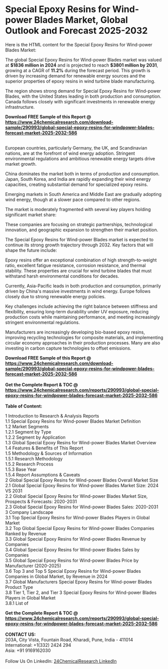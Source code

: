 <h1>Special Epoxy Resins for Wind-power Blades Market, Global Outlook and Forecast 2025-2032</h1><p>Here is the HTML content for the Special Epoxy Resins for Wind-power Blades Market:




</p><p>The global Special Epoxy Resins for Wind-power Blades market was valued at <strong>$1836 million in 2024</strong> and is projected to reach <strong>$3801 million by 2031</strong>, growing at a CAGR of <strong>11.2%</strong> during the forecast period. This growth is driven by increasing demand for renewable energy sources and the superior properties of epoxy resins in wind turbine blade manufacturing.</p><p>The region shows strong demand for Special Epoxy Resins for Wind-power Blades, with the United States leading in both production and consumption. Canada follows closely with significant investments in renewable energy infrastructure.</p><div><b>Download FREE Sample of this Report @ 
            <a href="https://www.24chemicalresearch.com/download-sample/290993/global-special-epoxy-resins-for-windpower-blades-forecast-market-2025-2032-586">
            https://www.24chemicalresearch.com/download-sample/290993/global-special-epoxy-resins-for-windpower-blades-forecast-market-2025-2032-586</a></b></div><br><p>European countries, particularly Germany, the UK, and Scandinavian nations, are at the forefront of wind energy adoption. Stringent environmental regulations and ambitious renewable energy targets drive market growth.</p><p>China dominates the market both in terms of production and consumption. Japan, South Korea, and India are rapidly expanding their wind energy capacities, creating substantial demand for specialized epoxy resins.</p><p>Emerging markets in South America and Middle East are gradually adopting wind energy, though at a slower pace compared to other regions.</p><p>The market is moderately fragmented with several key players holding significant market share:</p><p>These companies are focusing on strategic partnerships, technological innovation, and geographic expansion to strengthen their market position.</p><p>The Special Epoxy Resins for Wind-power Blades market is expected to continue its strong growth trajectory through 2032. Key factors that will shape the future include:</p><p>Epoxy resins offer an exceptional combination of high strength-to-weight ratio, excellent fatigue resistance, corrosion resistance, and thermal stability. These properties are crucial for wind turbine blades that must withstand harsh environmental conditions for decades.</p><p>Currently, Asia-Pacific leads in both production and consumption, primarily driven by China's massive investments in wind energy. Europe follows closely due to strong renewable energy policies.</p><p>Key challenges include achieving the right balance between stiffness and flexibility, ensuring long-term durability under UV exposure, reducing production costs while maintaining performance, and meeting increasingly stringent environmental regulations.</p><p>Manufacturers are increasingly developing bio-based epoxy resins, improving recycling technologies for composite materials, and implementing circular economy approaches in their production processes. Many are also investing in carbon capture technologies to offset emissions.</p><div><b>Download FREE Sample of this Report @ 
            <a href="https://www.24chemicalresearch.com/download-sample/290993/global-special-epoxy-resins-for-windpower-blades-forecast-market-2025-2032-586">
            https://www.24chemicalresearch.com/download-sample/290993/global-special-epoxy-resins-for-windpower-blades-forecast-market-2025-2032-586</a></b></div><br><div><b>Get the Complete Report & TOC @ 
            <a href="https://www.24chemicalresearch.com/reports/290993/global-special-epoxy-resins-for-windpower-blades-forecast-market-2025-2032-586">
            https://www.24chemicalresearch.com/reports/290993/global-special-epoxy-resins-for-windpower-blades-forecast-market-2025-2032-586</a></b></div><br>
            <b>Table of Content:</b><p>1 Introduction to Research & Analysis Reports<br />
 1.1 Special Epoxy Resins for Wind-power Blades Market Definition<br />
 1.2 Market Segments<br />
 1.2.1 Segment by Type<br />
 1.2.2 Segment by Application<br />
 1.3 Global Special Epoxy Resins for Wind-power Blades Market Overview<br />
 1.4 Features & Benefits of This Report<br />
 1.5 Methodology & Sources of Information<br />
 1.5.1 Research Methodology<br />
 1.5.2 Research Process<br />
 1.5.3 Base Year<br />
 1.5.4 Report Assumptions & Caveats<br />
2 Global Special Epoxy Resins for Wind-power Blades Overall Market Size<br />
 2.1 Global Special Epoxy Resins for Wind-power Blades Market Size: 2024 VS 2031<br />
 2.2 Global Special Epoxy Resins for Wind-power Blades Market Size, Prospects & Forecasts: 2020-2031<br />
 2.3 Global Special Epoxy Resins for Wind-power Blades Sales: 2020-2031<br />
3 Company Landscape<br />
 3.1 Top Special Epoxy Resins for Wind-power Blades Players in Global Market<br />
 3.2 Top Global Special Epoxy Resins for Wind-power Blades Companies Ranked by Revenue<br />
 3.3 Global Special Epoxy Resins for Wind-power Blades Revenue by Companies<br />
 3.4 Global Special Epoxy Resins for Wind-power Blades Sales by Companies<br />
 3.5 Global Special Epoxy Resins for Wind-power Blades Price by Manufacturer (2020-2025)<br />
 3.6 Top 3 and Top 5 Special Epoxy Resins for Wind-power Blades Companies in Global Market, by Revenue in 2024<br />
 3.7 Global Manufacturers Special Epoxy Resins for Wind-power Blades Product Type<br />
 3.8 Tier 1, Tier 2, and Tier 3 Special Epoxy Resins for Wind-power Blades Players in Global Market<br />
 3.8.1 List of</p><div><b>Get the Complete Report & TOC @ 
            <a href="https://www.24chemicalresearch.com/reports/290993/global-special-epoxy-resins-for-windpower-blades-forecast-market-2025-2032-586">
            https://www.24chemicalresearch.com/reports/290993/global-special-epoxy-resins-for-windpower-blades-forecast-market-2025-2032-586</a></b></div><br><b>CONTACT US:</b><br>
            203A, City Vista, Fountain Road, Kharadi, Pune, India - 411014<br>
            International: +1(332) 2424 294<br>
            Asia: +91 9169162030 <br><br>
            Follow Us On LinkedIn: <a href="https://www.linkedin.com/company/24chemicalresearch/">24ChemicalResearch LinkedIn</a>